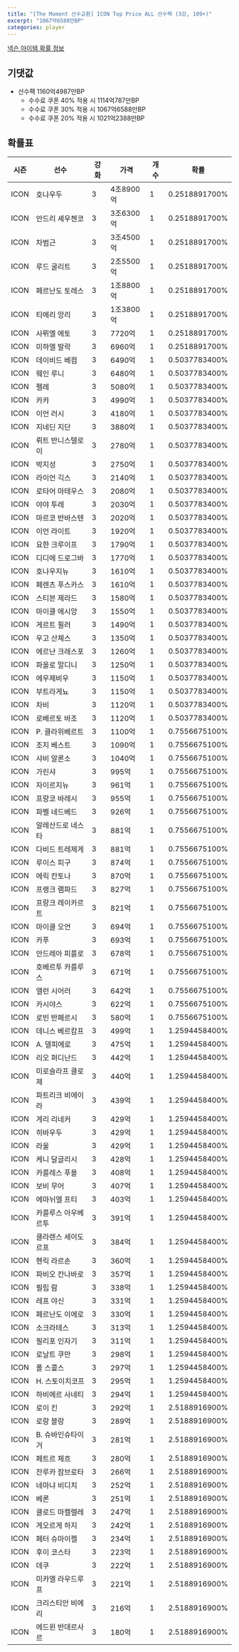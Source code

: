 ```yaml
---
title: "[The Moment 선수교환] ICON Top Price ALL 선수팩 (3강, 109+)"
excerpt: "1067억6588만BP"
categories: player
---
```

[넥슨 아이템 확률 정보](http://iteminfo.nexon.com/probability/fo4?sn=6714)

## 기댓값
  - 선수팩 1160억4987만BP
    - 수수료 쿠폰 40% 적용 시 1114억787만BP
    - 수수료 쿠폰 30% 적용 시 1067억6588만BP
    - 수수료 쿠폰 20% 적용 시 1021억2388만BP


## 확률표

|시즌|선수|강화|가격|개수|확률|
|---|---|---|---|---|---|
|ICON|호나우두|3|4조8900억|1|0.2518891700%|
|ICON|안드리 셰우첸코|3|3조6300억|1|0.2518891700%|
|ICON|차범근|3|3조4500억|1|0.2518891700%|
|ICON|루드 굴리트|3|2조5500억|1|0.2518891700%|
|ICON|페르난도 토레스|3|1조8800억|1|0.2518891700%|
|ICON|티에리 앙리|3|1조3800억|1|0.2518891700%|
|ICON|사뮈엘 에토|3|7720억|1|0.2518891700%|
|ICON|미하엘 발락|3|6960억|1|0.2518891700%|
|ICON|데이비드 베컴|3|6490억|1|0.5037783400%|
|ICON|웨인 루니|3|6480억|1|0.5037783400%|
|ICON|펠레|3|5080억|1|0.5037783400%|
|ICON|카카|3|4990억|1|0.5037783400%|
|ICON|이언 러시|3|4180억|1|0.5037783400%|
|ICON|지네딘 지단|3|3880억|1|0.5037783400%|
|ICON|뤼트 반니스텔로이|3|2780억|1|0.5037783400%|
|ICON|박지성|3|2750억|1|0.5037783400%|
|ICON|라이언 긱스|3|2140억|1|0.5037783400%|
|ICON|로타어 마테우스|3|2080억|1|0.5037783400%|
|ICON|야야 투레|3|2030억|1|0.5037783400%|
|ICON|마르코 반바스텐|3|2020억|1|0.5037783400%|
|ICON|이언 라이트|3|1920억|1|0.5037783400%|
|ICON|요한 크루이프|3|1790억|1|0.5037783400%|
|ICON|디디에 드로그바|3|1770억|1|0.5037783400%|
|ICON|호나우지뉴|3|1610억|1|0.5037783400%|
|ICON|페렌츠 푸스카스|3|1610억|1|0.5037783400%|
|ICON|스티븐 제라드|3|1580억|1|0.5037783400%|
|ICON|마이클 에시앙|3|1550억|1|0.5037783400%|
|ICON|게르트 뮐러|3|1490억|1|0.5037783400%|
|ICON|우고 산체스|3|1350억|1|0.5037783400%|
|ICON|에르난 크레스포|3|1260억|1|0.5037783400%|
|ICON|파올로 말디니|3|1250억|1|0.5037783400%|
|ICON|에우제비우|3|1150억|1|0.5037783400%|
|ICON|부트라게뇨|3|1150억|1|0.5037783400%|
|ICON|차비|3|1120억|1|0.5037783400%|
|ICON|로베르토 바조|3|1120억|1|0.5037783400%|
|ICON|P. 클라위베르트|3|1100억|1|0.7556675100%|
|ICON|조지 베스트|3|1090억|1|0.7556675100%|
|ICON|샤비 알론소|3|1040억|1|0.7556675100%|
|ICON|가린샤|3|995억|1|0.7556675100%|
|ICON|자이르지뉴|3|961억|1|0.7556675100%|
|ICON|프랑코 바레시|3|955억|1|0.7556675100%|
|ICON|파벨 네드베드|3|926억|1|0.7556675100%|
|ICON|알레산드로 네스타|3|881억|1|0.7556675100%|
|ICON|다비드 트레제게|3|881억|1|0.7556675100%|
|ICON|루이스 피구|3|874억|1|0.7556675100%|
|ICON|에릭 칸토나|3|870억|1|0.7556675100%|
|ICON|프랭크 램파드|3|827억|1|0.7556675100%|
|ICON|프랑크 레이카르트|3|821억|1|0.7556675100%|
|ICON|마이클 오언|3|694억|1|0.7556675100%|
|ICON|카푸|3|693억|1|0.7556675100%|
|ICON|안드레아 피를로|3|678억|1|0.7556675100%|
|ICON|호베르투 카를루스|3|671억|1|0.7556675100%|
|ICON|앨런 시어러|3|642억|1|0.7556675100%|
|ICON|카시야스|3|622억|1|0.7556675100%|
|ICON|로빈 반페르시|3|580억|1|0.7556675100%|
|ICON|데니스 베르캄프|3|499억|1|1.2594458400%|
|ICON|A. 델피에로|3|475억|1|1.2594458400%|
|ICON|리오 퍼디난드|3|442억|1|1.2594458400%|
|ICON|미로슬라프 클로제|3|440억|1|1.2594458400%|
|ICON|파트리크 비에이라|3|439억|1|1.2594458400%|
|ICON|게리 리네커|3|429억|1|1.2594458400%|
|ICON|히바우두|3|429억|1|1.2594458400%|
|ICON|라울|3|429억|1|1.2594458400%|
|ICON|케니 달글리시|3|428억|1|1.2594458400%|
|ICON|카를레스 푸욜|3|408억|1|1.2594458400%|
|ICON|보비 무어|3|407억|1|1.2594458400%|
|ICON|에마뉘엘 프티|3|403억|1|1.2594458400%|
|ICON|카를루스 아우베르투|3|391억|1|1.2594458400%|
|ICON|클라렌스 세이도르프|3|384억|1|1.2594458400%|
|ICON|헨릭 라르손|3|360억|1|1.2594458400%|
|ICON|파비오 칸나바로|3|357억|1|1.2594458400%|
|ICON|필립 람|3|338억|1|1.2594458400%|
|ICON|레프 야신|3|331억|1|1.2594458400%|
|ICON|페르난도 이에로|3|330억|1|1.2594458400%|
|ICON|소크라테스|3|313억|1|1.2594458400%|
|ICON|필리포 인자기|3|311억|1|1.2594458400%|
|ICON|로날트 쿠만|3|298억|1|1.2594458400%|
|ICON|폴 스콜스|3|297억|1|1.2594458400%|
|ICON|H. 스토이치코프|3|295억|1|1.2594458400%|
|ICON|하비에르 사네티|3|294억|1|1.2594458400%|
|ICON|로이 킨|3|292억|1|2.5188916900%|
|ICON|로랑 블랑|3|289억|1|2.5188916900%|
|ICON|B. 슈바인슈타이거|3|281억|1|2.5188916900%|
|ICON|페트르 체흐|3|280억|1|2.5188916900%|
|ICON|잔루카 잠브로타|3|266억|1|2.5188916900%|
|ICON|네마냐 비디치|3|252억|1|2.5188916900%|
|ICON|베론|3|251억|1|2.5188916900%|
|ICON|클로드 마켈렐레|3|247억|1|2.5188916900%|
|ICON|게오르게 하지|3|242억|1|2.5188916900%|
|ICON|페터 슈마이켈|3|234억|1|2.5188916900%|
|ICON|후이 코스타|3|223억|1|2.5188916900%|
|ICON|데쿠|3|222억|1|2.5188916900%|
|ICON|미카엘 라우드루프|3|221억|1|2.5188916900%|
|ICON|크리스티안 비에리|3|216억|1|2.5188916900%|
|ICON|에드윈 반데르사르|3|180억|1|2.5188916900%|
